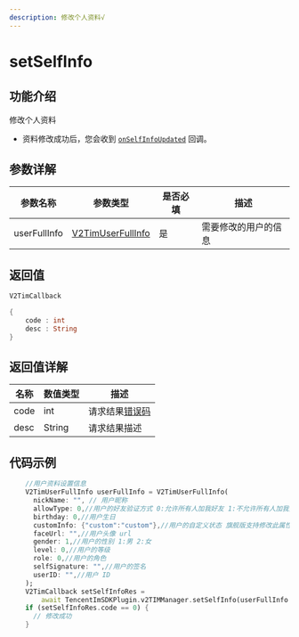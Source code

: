 ```yaml
---
description: 修改个人资料√
---
```


# setSelfInfo

## 功能介绍

修改个人资料

* 资料修改成功后，您会收到 [`onSelfInfoUpdated`](../callbacks/v2timuserfullinfocallback.md) 回调。

## 参数详解

| 参数名称         | 参数类型                                                            | 是否必填 | 描述         |
| ------------ | --------------------------------------------------------------- | ---- | ---------- |
| userFullInfo | [V2TimUserFullInfo](../guan-jian-lei/user/v2timuserfullinfo.md) | 是    | 需要修改的用户的信息 |

## 返回值

```dart
V2TimCallback

{
    code : int
    desc : String
}
```

## 返回值详解

| 名称   | 数值类型   | 描述                                                             |
| ---- | ------ | -------------------------------------------------------------- |
| code | int    | 请求结果[错误码](https://cloud.tencent.com/document/product/269/1671) |
| desc | String | 请求结果描述                                                         |

## 代码示例  &#x20;

```dart
    //用户资料设置信息
    V2TimUserFullInfo userFullInfo = V2TimUserFullInfo(
      nickName: "", // 用户昵称
      allowType: 0,//用户的好友验证方式 0:允许所有人加我好友 1:不允许所有人加我好友 2:加我好友需我确认
      birthday: 0,//用户生日
      customInfo: {"custom":"custom"},//用户的自定义状态 旗舰版支持修改此属性
      faceUrl: "",//用户头像 url
      gender: 1,//用户的性别 1:男 2:女
      level: 0,//用户的等级
      role: 0,//用户的角色
      selfSignature: "",//用户的签名
      userID: "",//用户 ID
    );
    V2TimCallback setSelfInfoRes =
        await TencentImSDKPlugin.v2TIMManager.setSelfInfo(userFullInfo: userFullInfo);//用户资料设置信息
    if (setSelfInfoRes.code == 0) {
      // 修改成功
    }
```
